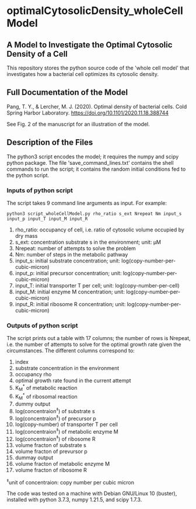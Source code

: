 # optimalCytosolicDensity_wholeCellModel

## A Model to Investigate the Optimal Cytosolic Density of a Cell

This repository stores the python source code of the 'whole cell model' that investigates how a bacterial cell optimizes its cytosolic density.

## Full Documentation of the Model

Pang, T. Y., & Lercher, M. J. (2020). Optimal density of bacterial cells. Cold Spring Harbor Laboratory. https://doi.org/10.1101/2020.11.18.388744

See Fig. 2 of the manuscript for an illustration of the model.

## Description of the Files

The python3 script encodes the model; it requires the numpy and scipy python package. The file 'save_command_lines.txt' contains the shell commands to run the script; it contains the random initial conditions fed to the python script.

### Inputs of python script

The script takes 9 command line arguments as input. For example:
```shell 
python3 script_wholeCellModel.py rho_ratio s_ext Nrepeat Nm input_s input_p input_T input_M input_R
```
1. rho_ratio: occupancy of cell, i.e. ratio of cytosolic volume occupied by dry mass
2. s_ext: concentration substrate s in the environment; unit: µM
3. Nrepeat: number of attempts to solve the problem
4. Nm: number of steps in the metabolic pathway
5. input_s: initial substrate concentration; unit: log(copy-number-per-cubic-micron)
6. input_p: initial precursor concentration; unit: log(copy-number-per-cubic-micron)
7. input_T: initial transporter T per cell; unit: log(copy-number-per-cell)
8. input_M: initial enzyme M concentration; unit: log(copy-number-per-cubic-micron)
9. input_R: initial ribosome R concentration; unit: log(copy-number-per-cubic-micron)

### Outputs of python script

The script prints out a table with 17 columns; the number of rows is Nrepeat, i.e. the number of attempts to solve for the optimal growth rate given the circumstances. The different columns correspond to: 
1. index
2. substrate concentration in the environment
3. occupancy rho
4. optimal growth rate found in the current attempt
5. K<sub>M</sub><sup>*</sup> of metabolic reaction
6. K<sub>M</sub><sup>*</sup> of ribosomal reaction
7. dummy output
8. log(concentraion<sup>‡</sup>) of substrate s
9. log(concentraion<sup>‡</sup>) of precursor p
10. log(copy-number) of transporter T per cell
11. log(concentraion<sup>‡</sup>) of metabolic enzyme M
12. log(concentraion<sup>‡</sup>) of ribosome R
13. volume fracton of substrate s
14. volume fracton of prevursor p
15. dummay output
16. volume fracton of metabolic enzyme M
17. volume fracton of ribosome R

<sup>‡</sup>unit of concentraion: copy number per cubic micron

The code was tested on a machine with Debian GNU/Linux 10 (buster), installed with python 3.7.3, numpy 1.21.5, and scipy 1.7.3.
